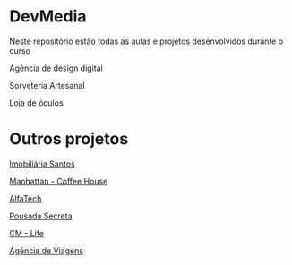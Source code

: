 # DevMedia
 Neste repositório estão todas as aulas e projetos desenvolvidos durante o curso

Agência de design digital

Sorveteria Artesanal

Loja de óculos

# Outros projetos

<a href="https://kevenshtk.github.io/DevMedia/Modulo 1/projetos/Imobiliaria-Santos/index.html">Imobiliária Santos</a>

<a href="https://kevenshtk.github.io/DevMedia/Modulo 1/projetos/Manhattan-Coffee-House/index.html">Manhattan - Coffee House</a>

<a href="https://kevenshtk.github.io/DevMedia/Modulo 1/projetos/projeto 5/home.html">AlfaTech</a>

<a href="https://kevenshtk.github.io/DevMedia/Modulo 1/projetos/projeto 6/index.html">Pousada Secreta</a>

<a href="https://kevenshtk.github.io/DevMedia/Modulo 1/projetos/projeto 7/index.html">CM - Life</a>

<a href="https://kevenshtk.github.io/DevMedia/Modulo 1/projetos/projeto 8/index.html">Agência de Viagens</a>
